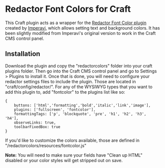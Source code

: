 # Redactor Font Colors for Craft

This Craft plugin acts as a wrapper for the [Redactor Font Color plugin](http://imperavi.com/redactor/plugins/font-color/) created by [Imperavi](http://imperavi.com), which allows setting text and background colors. It has been slightly modified from Imperavi's original version to work in the Craft CMS control panel.

## Installation

Download the plugin and copy the "redactorcolors" folder into your craft plugins folder. Then go into the Craft CMS control panel and go to Settings > Plugins to install it. Once that is done, you will need to configure your redactor settings files to include the plugin. Those are located in "craft/config/redactor/". For any of the WYSIWYG types that you want to add this plugin to, add "fontcolor" to the plugins list like so:

```
{
	buttons: ['html','formatting','bold','italic','link','image'],
	plugins: ['fullscreen', 'fontcolor'],
    formattingTags: ['p', 'blockquote', 'pre', 'h1', 'h2', 'h3', 'h4'],
    observeLinks: true,
	toolbarFixedBox: true
}
```

If you'd like to customize the colors available, those are defined in "/redactorcolors/resources/fontcolor.js"

**Note:** You will need to make sure your fields have "Clean up HTML" disabled or your color styles will get stripped out on save.
